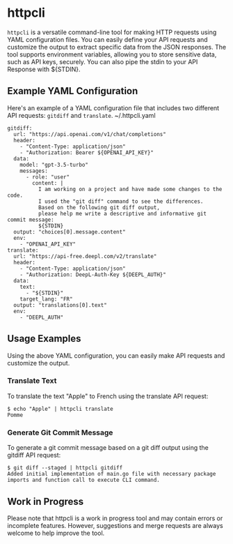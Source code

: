 # httpcli

`httpcli` is a versatile command-line tool for making HTTP requests using YAML configuration files.
You can easily define your API requests and customize the output to extract specific data from the JSON responses.
The tool supports environment variables, allowing you to store sensitive data, such as API keys, securely.
You can also pipe the stdin to your API Response with ${STDIN}.

## Example YAML Configuration

Here's an example of a YAML configuration file that includes two different API requests: `gitdiff` and `translate`.
~/.httpcli.yaml
```
gitdiff:
  url: "https://api.openai.com/v1/chat/completions"
  header:
    - "Content-Type: application/json"
    - "Authorization: Bearer ${OPENAI_API_KEY}"
  data:
    model: "gpt-3.5-turbo"
    messages:
      - role: "user"
        content: |
          I am working on a project and have made some changes to the code.
          I used the "git diff" command to see the differences.
          Based on the following git diff output, 
          please help me write a descriptive and informative git commit message:
          ${STDIN}
  output: "choices[0].message.content"
  env:
    - "OPENAI_API_KEY"
translate:
  url: "https://api-free.deepl.com/v2/translate"
  header:
    - "Content-Type: application/json"
    - "Authorization: DeepL-Auth-Key ${DEEPL_AUTH}"
  data:
    text:
      - "${STDIN}"
    target_lang: "FR"
  output: "translations[0].text"
  env:
    - "DEEPL_AUTH"
```

## Usage Examples
Using the above YAML configuration, you can easily make API requests and customize the output.

### Translate Text
To translate the text "Apple" to French using the translate API request:
```
$ echo "Apple" | httpcli translate
Pomme
```

### Generate Git Commit Message
To generate a git commit message based on a git diff output using the gitdiff API request:
```
$ git diff --staged | httpcli gitdiff
Added initial implementation of main.go file with necessary package imports and function call to execute CLI command.
```

## Work in Progress
Please note that httpcli is a work in progress tool and may contain errors or incomplete features.
However, suggestions and merge requests are always welcome to help improve the tool.
